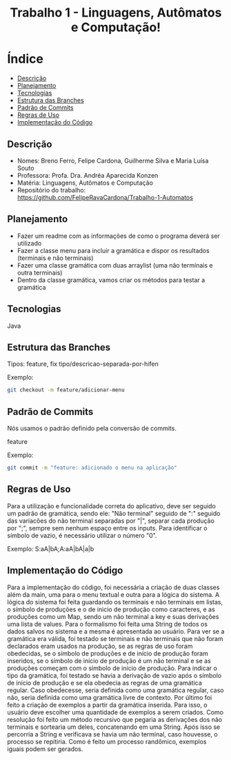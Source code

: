 <h1 align="center"> Trabalho 1 - Linguagens, Autômatos e Computação! </h1>

# Índice

- [Descrição](#Descrição)
- [Planejamento](#Planejamento)
- [Tecnologias](#Tecnologias)
- [Estrutura das Branches](#EstruturadasBranches)
- [Padrão de Commits](#PadrãodeCommits)
- [Regras de Uso](#RegrasdeUso)
- [Implementação do Código](#ImplementaçãodoCódigo)


## Descrição
- Nomes: Breno Ferro, Felipe Cardona, Guilherme Silva e Maria Luísa Souto 
- Professora: Profa. Dra. Andréa Aparecida Konzen
- Matéria: Linguagens, Autômatos e Computação
- Repositório do trabalho: https://github.com/FelipeRavaCardona/Trabalho-1-Automatos 


## Planejamento
- Fazer um readme com as informações de como o programa deverá ser utilizado
- Fazer a classe menu para incluir a gramática e dispor os resultados (terminais e não terminais) 
- Fazer uma classe gramática com duas arraylist (uma não terminais e outra terminais)
- Dentro da classe gramática, vamos criar os métodos para testar a gramática

## Tecnologias
Java

## Estrutura das Branches


Tipos: feature, fix
tipo/descricao-separada-por-hifen

Exemplo:

```bash
git checkout -m feature/adicionar-menu
```

## Padrão de Commits
Nós usamos o padrão definido pela conversão de commits.

feature

Exemplo:
```bash
git commit -m "feature: adicionado o menu na aplicação"
```

## Regras de Uso
Para a utilização e funcionalidade correta do aplicativo, deve ser seguido um padrão de gramática, sendo ele:
"Não terminal" seguido de ":" seguido das variacões do não terminal separadas por "|", separar cada produção por ";", sempre sem nenhum espaço entre os inputs.
Para identificar o símbolo de vazio, é necessário utilizar o número "0".

Exemplo:
S:aA|bA;A:aA|bA|a|b

## Implementação do Código
Para a implementação do código, foi necessária a criação de duas classes além da main, uma para o menu textual e outra para a lógica do sistema.
A lógica do sistema foi feita guardando os terminais e não terminais em listas, o símbolo de produções e o de inicio de produção como caracteres, e as produções como um Map, sendo um não terminal a key e suas derivações uma lista de values.
Para o formalismo foi feita uma String de todos os dados salvos no sistema e a mesma é apresentada ao usuário.
Para ver se a gramática era válida, foi testado se terminais e não terminais que não foram declarados eram usados na produção, se as regras de uso foram obedecidas, se o símbolo de produções e de início de produção foram inseridos, se o símbolo de início de produção é um não terminal e se as produções começam com o símbolo de início de produção.
Para indicar o tipo da gramática, foi testado se havia a derivação de vazio após o símbolo de início de produção e se ela obedecia as regras de uma gramática regular. Caso obedecesse, seria definida como uma gramática regular, caso não, seria definida como uma gramática livre de contexto.
Por último foi feito a criação de exemplos a partir da gramática inserida. Para isso, o usuário deve escolher uma quantidade de exemplos a serem criados. Como resolução foi feito um método recursivo que pegaria as derivações dos não terminais e sortearia um deles, concatenando em uma String. Após isso se percorria a String e verificava se havia um não terminal, caso houvesse, o processo se repitiria. Como é feito um processo randômico, exemplos iguais podem ser gerados.
